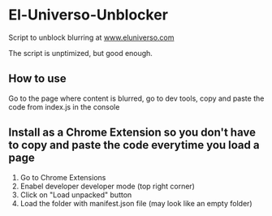 # El-Universo-Unblocker

Script to unblock blurring at www.eluniverso.com

The script is unptimized, but good enough.

## How to use

Go to the page where content is blurred, go to dev tools, copy and paste the code from index.js in the console

## Install as a Chrome Extension so you don't have to copy and paste the code everytime you load a page

1. Go to Chrome Extensions
2. Enabel developer developer mode (top right corner)
3. Click on "Load unpacked" button
4. Load the folder with manifest.json file (may look like an empty folder)
